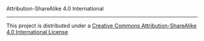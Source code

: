 Attribution-ShareAlike 4.0 International

---

This project is distributed under a [Creative Commons Attribution-ShareAlike 4.0 International License](https://creativecommons.org/licenses/by-sa/4.0/)

